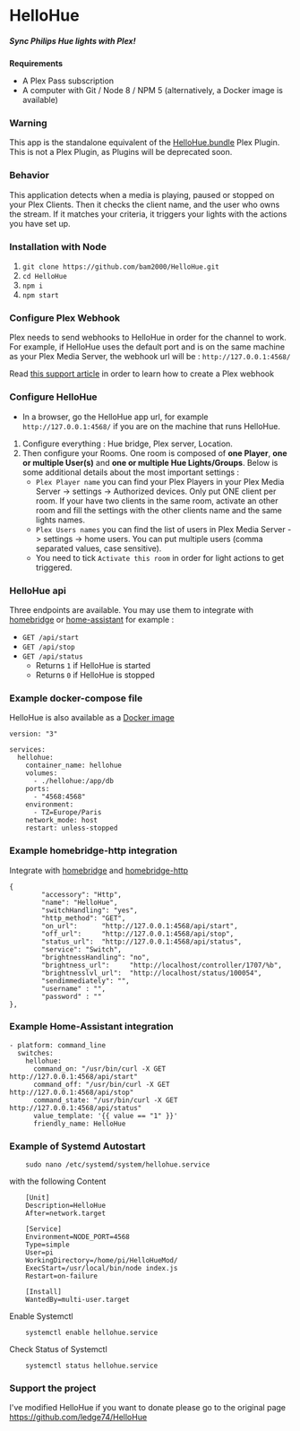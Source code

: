 # HelloHue 

##### Sync Philips Hue lights with Plex!

**Requirements**

 - A Plex Pass subscription
 - A computer with Git / Node 8 / NPM 5 (alternatively, a Docker image is available)
 
### Warning

This app is the standalone equivalent of the [HelloHue.bundle](https://github.com/ledge74/HelloHue.bundle) Plex Plugin. This is not a Plex Plugin, as Plugins will be deprecated soon.

### Behavior

This application detects when a media is playing, paused or stopped on your Plex Clients. Then it checks the client name, and the user who owns the stream. If it matches your criteria, it triggers your lights with the actions you have set up.

### Installation with Node

 1. `git clone https://github.com/bam2000/HelloHue.git`
 2. `cd HelloHue`
 3. `npm i`
 4. `npm start`

### Configure Plex Webhook

Plex needs to send webhooks to HelloHue in order for the channel to work. For example, if HelloHue uses the default port and is on the same machine as your Plex Media Server, the webhook url will be :
`http://127.0.0.1:4568/`

Read [this support article](https://support.plex.tv/articles/115002267687-webhooks/) in order to learn how to create a Plex webhook

### Configure HelloHue

 - In a browser, go the HelloHue app url, for example `http://127.0.0.1:4568/` if you are on the machine that runs HelloHue.
 1. Configure everything : Hue bridge, Plex server, Location.
2. Then configure your Rooms. One room is composed of **one Player**, **one or multiple User(s)** and **one or multiple Hue Lights/Groups**. Below is some additional details about the most important settings :
	 - `Plex Player name` you can find your Plex Players in your Plex Media Server -> settings -> Authorized devices. Only put ONE client per room. If your have two clients in the same room, activate an other room and fill the settings with the other clients name and the same lights names.
	 - `Plex Users names` you can find the list of users in Plex Media Server -> settings -> home users. You can put multiple users (comma separated values, case sensitive).
	 - You need to tick `Activate this room` in order for light actions to get triggered.

### HelloHue api

Three endpoints are available. You may use them to integrate with [homebridge](https://github.com/nfarina/homebridge) or [home-assistant](https://www.home-assistant.io/) for example :

 - `GET /api/start`
 - `GET /api/stop`
 - `GET /api/status`
	 - Returns `1` if HelloHue is started
	 - Returns `0` if HelloHue is stopped

### Example docker-compose file

HelloHue is also available as a [Docker image](https://hub.docker.com/r/ledge74/hellohue/)

    version: "3"
    
    services:
      hellohue:
        container_name: hellohue
        volumes:
          - ./hellohue:/app/db
        ports:
          - "4568:4568"
        environment:
          - TZ=Europe/Paris
        network_mode: host
        restart: unless-stopped

### Example homebridge-http integration
Integrate with [homebridge](https://github.com/nfarina/homebridge) and [homebridge-http](https://github.com/rudders/homebridge-http)

	{
        	"accessory": "Http",
        	"name": "HelloHue",
        	"switchHandling": "yes",
        	"http_method": "GET",
        	"on_url":      "http://127.0.0.1:4568/api/start",
        	"off_url":     "http://127.0.0.1:4568/api/stop",
        	"status_url":  "http://127.0.0.1:4568/api/status",
        	"service": "Switch",
        	"brightnessHandling": "no",
        	"brightness_url":     "http://localhost/controller/1707/%b",
        	"brightnesslvl_url":  "http://localhost/status/100054",
        	"sendimmediately": "",
        	"username" : "",
        	"password" : ""                     
	},

### Example Home-Assistant integration

    - platform: command_line
      switches:
        hellohue:
          command_on: "/usr/bin/curl -X GET http://127.0.0.1:4568/api/start"
          command_off: "/usr/bin/curl -X GET http://127.0.0.1:4568/api/stop"
          command_state: "/usr/bin/curl -X GET http://127.0.0.1:4568/api/status"
          value_template: '{{ value == "1" }}'
          friendly_name: HelloHue
	  
	  
### Example of Systemd Autostart

		sudo nano /etc/systemd/system/hellohue.service 
	
with the following Content

		[Unit]
		Description=HelloHue
		After=network.target

		[Service]
		Environment=NODE_PORT=4568
		Type=simple
		User=pi
		WorkingDirectory=/home/pi/HelloHueMod/
		ExecStart=/usr/local/bin/node index.js
		Restart=on-failure

		[Install]
		WantedBy=multi-user.target
		
Enable Systemctl
		
		systemctl enable hellohue.service
		
	
Check Status of Systemctl

		systemctl status hellohue.service


### Support the project
I've modified HelloHue
if you want to donate please go to the original page
https://github.com/ledge74/HelloHue
